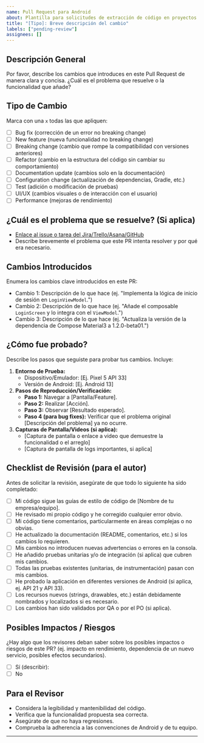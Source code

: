 ```yaml
---
name: Pull Request para Android
about: Plantilla para solicitudes de extracción de código en proyectos Android.
title: "[Tipo]: Breve descripción del cambio"
labels: ["pending-review"]
assignees: []
---
```


## Descripción General

Por favor, describe los cambios que introduces en este Pull Request de manera clara y concisa. ¿Cuál es el problema que resuelve o la funcionalidad que añade?

## Tipo de Cambio

Marca con una `x` todas las que apliquen:

- [ ] Bug fix (corrección de un error no breaking change)
- [ ] New feature (nueva funcionalidad no breaking change)
- [ ] Breaking change (cambio que rompe la compatibilidad con versiones anteriores)
- [ ] Refactor (cambio en la estructura del código sin cambiar su comportamiento)
- [ ] Documentation update (cambios solo en la documentación)
- [ ] Configuration change (actualización de dependencias, Gradle, etc.)
- [ ] Test (adición o modificación de pruebas)
- [ ] UI/UX (cambios visuales o de interacción con el usuario)
- [ ] Performance (mejoras de rendimiento)

## ¿Cuál es el problema que se resuelve? (Si aplica)

* [Enlace al issue o tarea del Jira/Trello/Asana/GitHub](https://github.com/tu_organizacion/tu_repositorio/issues/XXX)
* Describe brevemente el problema que este PR intenta resolver y por qué era necesario.

## Cambios Introducidos

Enumera los cambios clave introducidos en este PR:

-   Cambio 1: Descripción de lo que hace (ej. "Implementa la lógica de inicio de sesión en `LoginViewModel`.")
-   Cambio 2: Descripción de lo que hace (ej. "Añade el composable `LoginScreen` y lo integra con el `ViewModel`.")
-   Cambio 3: Descripción de lo que hace (ej. "Actualiza la versión de la dependencia de Compose Material3 a 1.2.0-beta01.")

## ¿Cómo fue probado?

Describe los pasos que seguiste para probar tus cambios. Incluye:

1.  **Entorno de Prueba:**
    * Dispositivo/Emulador: [Ej. Pixel 5 API 33]
    * Versión de Android: [Ej. Android 13]
2.  **Pasos de Reproducción/Verificación:**
    * **Paso 1:** Navegar a [Pantalla/Feature].
    * **Paso 2:** Realizar [Acción].
    * **Paso 3:** Observar [Resultado esperado].
    * **Paso 4 (para bug fixes):** Verificar que el problema original [Descripción del problema] ya no ocurre.
3.  **Capturas de Pantalla/Videos (si aplica):**
    * [Captura de pantalla o enlace a video que demuestre la funcionalidad o el arreglo]
    * [Captura de pantalla de logs importantes, si aplica]

## Checklist de Revisión (para el autor)

Antes de solicitar la revisión, asegúrate de que todo lo siguiente ha sido completado:

- [ ] Mi código sigue las guías de estilo de código de [Nombre de tu empresa/equipo].
- [ ] He revisado mi propio código y he corregido cualquier error obvio.
- [ ] Mi código tiene comentarios, particularmente en áreas complejas o no obvias.
- [ ] He actualizado la documentación (README, comentarios, etc.) si los cambios lo requieren.
- [ ] Mis cambios no introducen nuevas advertencias o errores en la consola.
- [ ] He añadido pruebas unitarias y/o de integración (si aplica) que cubren mis cambios.
- [ ] Todas las pruebas existentes (unitarias, de instrumentación) pasan con mis cambios.
- [ ] He probado la aplicación en diferentes versiones de Android (si aplica, ej. API 21 y API 33).
- [ ] Los recursos nuevos (strings, drawables, etc.) están debidamente nombrados y localizados si es necesario.
- [ ] Los cambios han sido validados por QA o por el PO (si aplica).

## Posibles Impactos / Riesgos

¿Hay algo que los revisores deban saber sobre los posibles impactos o riesgos de este PR? (ej. impacto en rendimiento, dependencia de un nuevo servicio, posibles efectos secundarios).

- [ ] Sí (describir):
- [ ] No

## Para el Revisor

-   Considera la legibilidad y mantenibilidad del código.
-   Verifica que la funcionalidad propuesta sea correcta.
-   Asegúrate de que no haya regresiones.
-   Comprueba la adherencia a las convenciones de Android y de tu equipo.

---